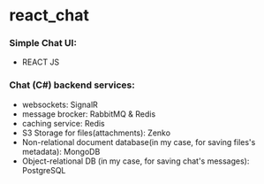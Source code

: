 # react_chat
### Simple Chat UI:
- REACT JS
### Chat (C#) backend services:
- websockets: SignalR 
- message brocker: RabbitMQ & Redis
- caching service: Redis 
- S3 Storage for files(attachments): Zenko
- Non-relational document database(in my case, for saving files's metadata): MongoDB
- Object-relational DB (in my case, for saving chat's messages): PostgreSQL
